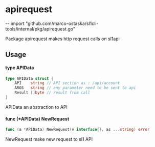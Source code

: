 # apirequest
--
    import "github.com/marco-ostaska/sl1cli-tools/internal/pkg/apirequest.go"

Package apirequest makes http request calls on sl1api

## Usage

#### type APIData

```go
type APIData struct {
	API    string // API section as : /api/account
	ARGS   string // any parameter need to be sent to api
	Result []byte // result from call
}
```

APIData an abstraction to API

#### func (*APIData) NewRequest

```go
func (a *APIData) NewRequest(v interface{}, as ...string) error
```
NewRequest make new request to sl1 API

